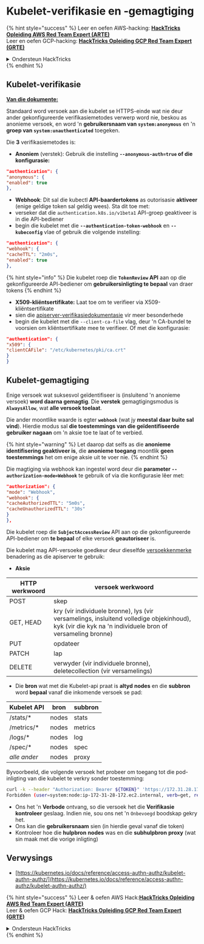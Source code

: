 # Kubelet-verifikasie en -gemagtiging

{% hint style="success" %}
Leer en oefen AWS-hacking: <img src="/.gitbook/assets/image.png" alt="" data-size="line">[**HackTricks Opleiding AWS Red Team Expert (ARTE)**](https://training.hacktricks.xyz/courses/arte)<img src="/.gitbook/assets/image.png" alt="" data-size="line">\
Leer en oefen GCP-hacking: <img src="/.gitbook/assets/image (2).png" alt="" data-size="line">[**HackTricks Opleiding GCP Red Team Expert (GRTE)**<img src="/.gitbook/assets/image (2).png" alt="" data-size="line">](https://training.hacktricks.xyz/courses/grte)

<details>

<summary>Ondersteun HackTricks</summary>

* Kontroleer die [**inskrywingsplanne**](https://github.com/sponsors/carlospolop)!
* **Sluit aan by die** 💬 [**Discord-groep**](https://discord.gg/hRep4RUj7f) of die [**telegram-groep**](https://t.me/peass) of **volg** ons op **Twitter** 🐦 [**@hacktricks\_live**](https://twitter.com/hacktricks\_live)**.**
* **Deel hacktruuks deur PR's in te dien by die** [**HackTricks**](https://github.com/carlospolop/hacktricks) en [**HackTricks Cloud**](https://github.com/carlospolop/hacktricks-cloud) github-opslag.

</details>
{% endhint %}

## Kubelet-verifikasie <a href="#kubelet-authentication" id="kubelet-authentication"></a>

**[Van die dokumente:](https://kubernetes.io/docs/reference/access-authn-authz/kubelet-authn-authz/)**

Standaard word versoek aan die kubelet se HTTPS-einde wat nie deur ander gekonfigureerde verifikasiemetodes verwerp word nie, beskou as anonieme versoek, en word 'n **gebruikersnaam van `system:anonymous`** en 'n **groep van `system:unauthenticated`** toegeken.

Die **3** verifikasiemetodes is:

* **Anoniem** (verstek): Gebruik die instelling **`--anonymous-auth=true` of die konfigurasie:**
```json
"authentication": {
"anonymous": {
"enabled": true
},
```
* **Webhook**: Dit sal die kubectl **API-baardertokens** as outorisasie **aktiveer** (enige geldige token sal geldig wees). Sta dit toe met:
* verseker dat die `authentication.k8s.io/v1beta1` API-groep geaktiveer is in die API-bediener
* begin die kubelet met die **`--authentication-token-webhook`** en **`--kubeconfig`** vlae of gebruik die volgende instelling:
```json
"authentication": {
"webhook": {
"cacheTTL": "2m0s",
"enabled": true
},
```
{% hint style="info" %}
Die kubelet roep die **`TokenReview` API** aan op die gekonfigureerde API-bediener om **gebruikersinligting te bepaal** van draer tokens
{% endhint %}

* **X509-kliëntsertifikate:** Laat toe om te verifieer via X509-kliëntsertifikate
* sien die [apiserver-verifikasiedokumentasie](https://kubernetes.io/docs/reference/access-authn-authz/authentication/#x509-client-certs) vir meer besonderhede
* begin die kubelet met die `--client-ca-file` vlag, deur 'n CA-bundel te voorsien om kliëntsertifikate mee te verifieer. Of met die konfigurasie:
```json
"authentication": {
"x509": {
"clientCAFile": "/etc/kubernetes/pki/ca.crt"
}
}
```
## Kubelet-gemagtiging <a href="#kubelet-authentication" id="kubelet-authentication"></a>

Enige versoek wat suksesvol geïdentifiseer is (insluitend 'n anonieme versoek) **word daarna gemagtig**. Die **verstek** gemagtigingsmodus is **`AlwaysAllow`**, wat **alle versoek toelaat**.

Die ander moontlike waarde is egter **`webhook`** (wat jy **meestal daar buite sal vind**). Hierdie modus sal **die toestemmings van die geïdentifiseerde gebruiker nagaan** om 'n aksie toe te laat of te verbied.

{% hint style="warning" %}
Let daarop dat selfs as die **anonieme identifisering geaktiveer is**, die **anonieme toegang** moontlik **geen toestemmings** het om enige aksie uit te voer nie.
{% endhint %}

Die magtiging via webhook kan ingestel word deur die **parameter `--authorization-mode=Webhook`** te gebruik of via die konfigurasie lêer met:
```json
"authorization": {
"mode": "Webhook",
"webhook": {
"cacheAuthorizedTTL": "5m0s",
"cacheUnauthorizedTTL": "30s"
}
},
```
Die kubelet roep die **`SubjectAccessReview`** API aan op die gekonfigureerde API-bediener om **te bepaal** of elke versoek **geautoriseer** is.

Die kubelet mag API-versoeke goedkeur deur dieselfde [versoekkenmerke](https://kubernetes.io/docs/reference/access-authn-authz/authorization/#review-your-request-attributes) benadering as die apiserver te gebruik:

* **Aksie**

| HTTP werkwoord | versoek werkwoord                                                                                                                                             |
| -------------- | ------------------------------------------------------------------------------------------------------------------------------------------------------------- |
| POST           | skep                                                                                                                                                         |
| GET, HEAD      | kry (vir individuele bronne), lys (vir versamelings, insluitend volledige objekinhoud), kyk (vir die kyk na 'n individuele bron of versameling bronne)        |
| PUT            | opdateer                                                                                                                                                     |
| PATCH          | lap                                                                                                                                                          |
| DELETE         | verwyder (vir individuele bronne), deletecollection (vir versamelings)                                                                                         |

* Die **bron** wat met die Kubelet-api praat is **altyd** **nodes** en die **subbron** word **bepaal** vanaf die inkomende versoek se pad:

| Kubelet API  | bron   | subbron   |
| ------------ | ------ | --------- |
| /stats/\*    | nodes  | stats     |
| /metrics/\*  | nodes  | metrics   |
| /logs/\*     | nodes  | log       |
| /spec/\*     | nodes  | spec      |
| _alle ander_ | nodes  | proxy     |

Byvoorbeeld, die volgende versoek het probeer om toegang tot die pod-inligting van die kubelet te verkry sonder toestemming:
```bash
curl -k --header "Authorization: Bearer ${TOKEN}" 'https://172.31.28.172:10250/pods'
Forbidden (user=system:node:ip-172-31-28-172.ec2.internal, verb=get, resource=nodes, subresource=proxy)
```
* Ons het 'n **Verbode** ontvang, so die versoek het die **Verifikasie kontroleer** geslaag. Indien nie, sou ons net 'n `Onbevoegd` boodskap gekry het.
* Ons kan die **gebruikersnaam** sien (in hierdie geval vanaf die token)
* Kontroleer hoe die **hulpbron** **nodes** was en die **subhulpbron** **proxy** (wat sin maak met die vorige inligting)

## Verwysings

* [https://kubernetes.io/docs/reference/access-authn-authz/kubelet-authn-authz/](https://kubernetes.io/docs/reference/access-authn-authz/kubelet-authn-authz/)

{% hint style="success" %}
Leer & oefen AWS Hack:<img src="/.gitbook/assets/image.png" alt="" data-size="line">[**HackTricks Opleiding AWS Red Team Expert (ARTE)**](https://training.hacktricks.xyz/courses/arte)<img src="/.gitbook/assets/image.png" alt="" data-size="line">\
Leer & oefen GCP Hack: <img src="/.gitbook/assets/image (2).png" alt="" data-size="line">[**HackTricks Opleiding GCP Red Team Expert (GRTE)**<img src="/.gitbook/assets/image (2).png" alt="" data-size="line">](https://training.hacktricks.xyz/courses/grte)

<details>

<summary>Ondersteun HackTricks</summary>

* Kontroleer die [**inskrywingsplanne**](https://github.com/sponsors/carlospolop)!
* **Sluit aan by die** 💬 [**Discord groep**](https://discord.gg/hRep4RUj7f) of die [**telegram groep**](https://t.me/peass) of **volg** ons op **Twitter** 🐦 [**@hacktricks\_live**](https://twitter.com/hacktricks\_live)**.**
* **Deel hacktruuks deur PR's in te dien by die** [**HackTricks**](https://github.com/carlospolop/hacktricks) en [**HackTricks Cloud**](https://github.com/carlospolop/hacktricks-cloud) github-opslag.

</details>
{% endhint %}
